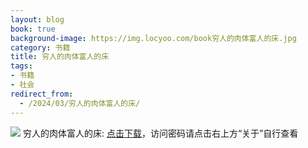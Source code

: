 ```yaml
---
layout: blog
book: true
background-image: https://img.locyoo.com/book穷人的肉体富人的床.jpg
category: 书籍
title: 穷人的肉体富人的床
tags:
- 书籍
- 社会
redirect_from:
  - /2024/03/穷人的肉体富人的床/
---
```

![](https://img.locyoo.com/book穷人的肉体富人的床.jpg)
穷人的肉体富人的床: <a name = "ref1" href="https://url18.ctfile.com/f/50983618-1353911425-bb96ce?p=3619">点击下载</a>，访问密码请点击右上方“关于”自行查看